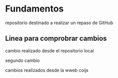 # Fundamentos
repositorio destinado a realizar un repaso de GitHub
## Linea para comprobrar cambios
cambio realizado desde el repositorio local


segundo cambio

cambios realizados desde la wweb coijs
